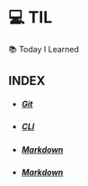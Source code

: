 # :computer: TIL 
:books: Today I Learned

## INDEX

- ##### [Git](https://github.com/Yeji-J/TIL/blob/master/Git.md)
- ##### [CLI](https://github.com/Yeji-J/TIL/blob/master/CLI.md)
- ##### [Markdown](https://github.com/Yeji-J/TIL/blob/master/Markdown.md)
- ##### [Markdown](https://github.com/Yeji-J/TIL/blob/master/Algorithm.md)
